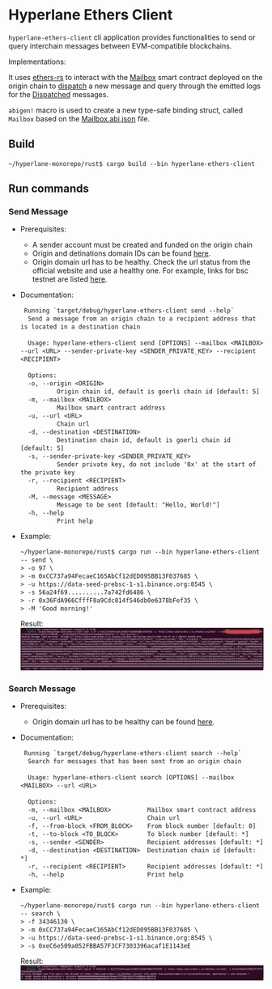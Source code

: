 # Hyperlane Ethers Client

`hyperlane-ethers-client` cli application provides functionalities to send or query interchain messages between EVM-compatible blockchains. 

Implementations:

It uses [ethers-rs](https://crates.io/crates/ethers) to interact with the [Mailbox](../../../solidity/contracts/Mailbox.sol) smart contract deployed on the origin chain to [dispatch](https://github.com/hyperlane-xyz/hyperlane-monorepo/blob/main/solidity/contracts/Mailbox.sol#L105) a new message and query through the emitted logs for the [Dispatched](https://github.com/hyperlane-xyz/hyperlane-monorepo/blob/main/solidity/contracts/interfaces/IMailbox.sol#L15) messages.

`abigen!` macro is used to create a new type-safe binding struct, called `Mailbox` based on the [Mailbox.abi.json](https://github.com/hyperlane-xyz/hyperlane-monorepo/blob/main/rust/chains/hyperlane-ethereum/abis/Mailbox.abi.json) file.


## Build

```
~/hyperlane-monorepo/rust$ cargo build --bin hyperlane-ethers-client
```

## Run commands

### Send Message

- Prerequisites:
   - A sender account must be created and funded on the origin chain
   - Origin and detinations domain IDs can be found [here](https://github.com/hyperlane-xyz/hyperlane-monorepo/blob/main/typescript/sdk/src/consts/chainMetadata.ts). 
   - Origin domain url has to be healthy. Check the url status from the official website and use a healthy one. For example, links for bsc testnet are listed [here](https://chainlist.org/chain/97).
  
- Documentation:
  ```
   Running `target/debug/hyperlane-ethers-client send --help`
    Send a message from an origin chain to a recipient address that is located in a destination chain

    Usage: hyperlane-ethers-client send [OPTIONS] --mailbox <MAILBOX> --url <URL> --sender-private-key <SENDER_PRIVATE_KEY> --recipient <RECIPIENT>

    Options:
    -o, --origin <ORIGIN>
            Origin chain id, default is goerli chain id [default: 5]
    -m, --mailbox <MAILBOX>
            Mailbox smart contract address
    -u, --url <URL>
            Chain url
    -d, --destination <DESTINATION>
            Destination chain id, default is goerli chain id [default: 5]
    -s, --sender-private-key <SENDER_PRIVATE_KEY>
            Sender private key, do not include '0x' at the start of the private key
    -r, --recipient <RECIPIENT>
            Recipient address
    -M, --message <MESSAGE>
            Message to be sent [default: "Hello, World!"]
    -h, --help
            Print help
  ```

- Example:
  ```  
  ~/hyperlane-monorepo/rust$ cargo run --bin hyperlane-ethers-client -- send \
  > -o 97 \
  > -m 0xCC737a94FecaeC165AbCf12dED095BB13F037685 \
  > -u https://data-seed-prebsc-1-s1.binance.org:8545 \
  > -s 56a24f69..........7a742fd6486 \
  > -r 0x36FdA966CfffF8a9Cdc814f546db0e6378bFef35 \
  > -M 'Good morning!'
  ```

  Result:
  ![Send Result](../client/screenshots/send.png)
  
  
### Search Message

- Prerequisites:
   - Origin domain url has to be healthy can be found [here](https://github.com/hyperlane-xyz/hyperlane-monorepo/blob/main/typescript/sdk/src/consts/chainMetadata.ts). 
  
- Documentation:
  ```
   Running `target/debug/hyperlane-ethers-client search --help`
    Search for messages that has been sent from an origin chain

    Usage: hyperlane-ethers-client search [OPTIONS] --mailbox <MAILBOX> --url <URL>

    Options:
    -m, --mailbox <MAILBOX>          Mailbox smart contract address
    -u, --url <URL>                  Chain url
    -f, --from-block <FROM_BLOCK>    From block number [default: 0]
    -t, --to-block <TO_BLOCK>        To block number [default: *]
    -s, --sender <SENDER>            Recipient addresses [default: *]
    -d, --destination <DESTINATION>  Destination chain id [default: *]
    -r, --recipient <RECIPIENT>      Recipient addresses [default: *]
    -h, --help                       Print help
  ```

- Example:
  ```  
  ~/hyperlane-monorepo/rust$ cargo run --bin hyperlane-ethers-client -- search \
  > -f 34346130 \
  > -m 0xCC737a94FecaeC165AbCf12dED095BB13F037685 \
  > -u https://data-seed-prebsc-1-s1.binance.org:8545 \
  > -s 0xeC6e509a052FBBA57F3CF7303396acaf1E1143eE
  ```
  Result:
  ![Send Result](../client/screenshots/search.png)
  